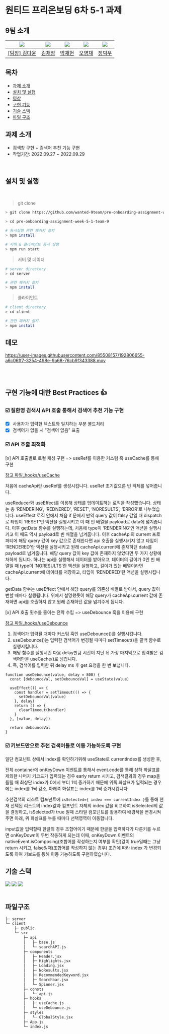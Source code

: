 # 원티드 프리온보딩 6차 5-1 과제

## 9팀 소개

| <img src="https://avatars.githubusercontent.com/u/92010078?v=4"/> | <img src="https://avatars.githubusercontent.com/u/92101831?v=4"/> | <img src="https://avatars.githubusercontent.com/u/69101321?v=4"/> | <img src="https://avatars.githubusercontent.com/u/85508157?v=4"/> | <img src="https://avatars.githubusercontent.com/u/97271725?v=4"> |
| ----------------------------------------------------------------- | ----------------------------------------------------------------- | ----------------------------------------------------------------- | ----------------------------------------------------------------- | ---------------------------------------------------------------- |
| <a href="https://github.com/many-yun">[팀장] 김다윤</a>           | <a href="https://github.com/blcklamb">김채정</a>                  | <a href="https://github.com/jaehyeon74">박재현</a>                | <a href="https://github.com/sacultang">오영재</a>                 | <a href="https://github.com/jungdeokwoo">정덕우</a>              |

## 목차

- [과제 소개](#과제-소개)
- [설치 및 실행](#설치-및-실행)
- [영상](#영상)
- [구현 기능](#구현-기능)
- [기술 스택](#기술-스택)
- [파일 구조](#파일-구조)

## 과제 소개

- 검색창 구현 + 검색어 추천 기능 구현
- 작업기간: 2022.09.27 ~ 2022.09.29

<br>

## 설치 및 실행

<br>

> git clone

```bash
> git clone https://github.com/wanted-9team/pre-onboarding-assignment-week-5-1-team-9

> cd pre-onboarding-assignment-week-5-1-team-9

# 동시실행 관련 패키지 설치
> npm install

# 서버 & 클라이언트 동시 실행
> npm run start
```

> 서버 및 데이터

```bash
# server directory
> cd server

# 관련 패키지 설치
> npm install

```

> 클라이언트

```bash
# client directory
> cd client

# 관련 패키지 설치
> npm install

```

## 데모

https://user-images.githubusercontent.com/85508157/192806655-a6c06ff7-3254-498e-9a68-76cb9f343388.mov

<br><br>

## 구현 기능에 대한 Best Practices 👍

### ☑️ 질환명 검색시 API 호출 통해서 검색어 추천 기능 구현

- [x] 사용자가 입력한 텍스트와 일치하는 부분 볼드처리
- [x] 검색어가 없을 시 "검색어 없음" 표출

### ☑️ API 호출 최적화

[x] API 호출별로 로컬 캐싱 구현 => useRef를 이용한 커스텀 훅 useCache를 통해 구현

[참고 파일\_hooks/useCache](https://github.com/wanted-9team/pre-onboarding-assignment-week-5-1-team-9/tree/master/client/src/hooks/useCache.js)

처음에 cacheApi란 useRef를 생성시킵니다. useRef 초기값으론 빈 객체를 넣어줍니다.

useReducer와 useEffect를 이용해 상태를 업데이트하는 로직을 작성했습니다. 상태는 총 ‘RENDERING’, ‘REDNERED’, ‘RESET’, ‘NORESULTS’, ‘ERROR’로 나누었습니다. useEffect 로직 안에서 처음 if 문에서 만약 query 값이 falsy 값일 때 dispatch로 타입이 ‘RESET’인 액션을 실행시키고 이 때 빈 배열을 payload로 data에 넘겨줍니다. 이후 getData 함수를 실행하는데, 처음에 type이 ‘RENDERING’인 액션을 실행시키고 이 때도 역시 payload로 빈 배열을 넘겨줍니다. 이후 cacheApi의 current 프로퍼티에 해당 query 값이 key 값으로 존재한다면 api 호출을 실행시키지 않고 타입이 ‘RENDERED’란 액션을 실행시키고 원래 cacheApi.current에 존재하던 data를 payload로 넘겨줍니다. 해당 query 값이 key 값에 존재하지 않았다면 두 가지 상황에 처하게 됩니다. 하나는 api를 실행해서 데이터를 받아오고, 데이터의 길이가 0인 빈 배열일 때 type이 ‘NORESULTS’란 액션을 실행하고, 길이가 있는 배열이라면 cacheApi.current에 데이터를 저장하고, 타입이 ‘RENDERED’란 액션을 실행시킵니다.

getData 함수는 useEffect 안에서 해당 query를 의존성 배열로 받아서, query 값이 변할 때마다 실행됩니다. 위에서 설명했듯이 해당 query가 cacheApi.current 값에 존재하면 api를 호출하지 않고 원래 존재하던 값을 넘겨주게 됩니다.
<br>

[x] API 호출 횟수를 줄이는 전략 수립 => useDebounce 훅을 이용해 구현

[참고 파일\_hooks/useDebounce](https://github.com/wanted-9team/pre-onboarding-assignment-week-5-1-team-9/tree/master/client/src/hooks/useDebounce.js)

1. 검색어가 입력될 때마다 커스텀 훅인 useDebounce()를 실행시킵니다.
2. useDebounce()는 입력한 검색어가 변경될 때마다 setTimeout()을 콜백 함수로 실행시킵니다.
3. 해당 함수를 실행시킨 다음 delay만큼 시간이 지난 뒤 가장 마지막으로 입력받은 검색어만을 useCache()로 넘깁니다.
4. 즉, 검색어를 입력한 뒤 delay ms 후 get 요청을 한 번 보냅니다.

```
function useDebounce(value, delay = 800) {
  const [debounceVal, setDebounceVal] = useState(value)

  useEffect(() => {
    const handler = setTimeout(() => {
      setDebounceVal(value)
    }, delay)
    return () => {
      clearTimeout(handler)
    }
  }, [value, delay])

  return debounceVal
}

```

### ☑️ 키보드만으로 추천 검색어들로 이동 가능하도록 구현

일단 컴포넌트 상에서 index를 확인하기위해 useState로 currentIndex를 생성한 후,

전체 container에 onKeyDown 이벤트를 통해서 event.code를 통해 상하 화살표를 제외한 나머지 키코드가 입력되는 경우 early return 시키고, 검색결과의 경우 map을 돌릴 때 최상단 index가 0에서 부터 1씩 증가하기 때문에 위쪽 화살표가 입력되는 경우에는 index를 1씩 감소, 아래쪽 화살표는 index를 1씩 증가시킵니다.

추천검색의 리스트 컴포넌트에 `isSelected={ index === currentIndex }`를 통해 현재 선택된 리스트의 index값과 컴포넌트 자체의 index 값을 비교하여 isSelected의 값을 결정하고, isSelected가 true 일때 스타일 컴포넌트를 활용하여 배경색을 변경시켜주면 아래, 위 화살표를 누를 때마다 선택영역이 이동합니다.

input값을 입력할때 한글의 경우 조합어이기 때문에 한글을 입력하다가 다른키를 누르면 onKeyDown이 두번 작동하게 되는데 이때, onKeyDown 이벤트의 nativeEvent.isComposing(조합어를 작성하는지 여부를 확인)값이 true일때는 그냥 return 시키고, false일때(조합어를 작성하지 않는 경우) 조건에 따라 index 가 변경되도록 하여 키보드를 통해 이동 가능하도록 구현하였습니다.

## 기술 스택

<div>
<img src="https://img.shields.io/badge/React-61DAFB?style=for-the-badge&logo=react&logoColor=white"/>
<img src="https://img.shields.io/badge/JavaScript-F7DF1E?style=for-the-badge&logo=javascript&logoColor=white"/>
<img src="https://img.shields.io/badge/styled components-DB7093?style=for-the-badge&logo=styled-components&logoColor=white"/>
</div>
<br>

## 파일구조

```bash
├─ server
└─ client
    ├─ public
    └─ src
        ├─ api
        │   ├─ base.js
        │   └─ searchAPI.js
        ├─ components
        │   ├─ Header.jsx
        │   ├─ Highlights.jsx
        │   ├─ Loading.jsx
        │   ├─ NoResults.jsx
        │   ├─ RecommendedKeyword.jsx
        │   ├─ Searchbar.jsx
        │   └─ Spinner.jsx
        ├─ consts
        │   └─ api.js
        ├─ hooks
        │   ├─ useCache.js
        │   └─ useDebounce.js
        ├─ styles
        │   └─ GlobalStyle.jsx
        ├─ App.js
        └─ index.js

```
